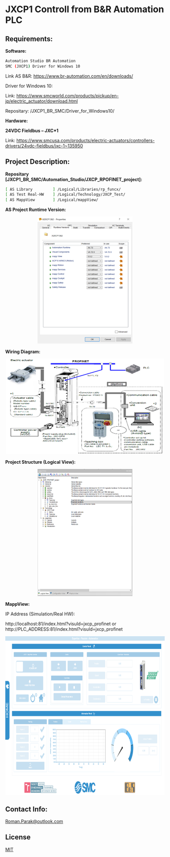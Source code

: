 # JXCP1 Controll from B&R Automation PLC

## Requirements:

**Software:**
```bash
Automation Studio BR Automation
SMC (JXCP1) Driver for Windows 10
```

Link AS B&R: https://www.br-automation.com/en/downloads/ 

Driver for Windows 10:

Link: https://www.smcworld.com/products/pickup/en-jp/electric_actuator/download.html

Repositary: /JXCP1_BR_SMC/Driver_for_Windows10/

**Hardware:**

**24VDC Fieldbus – JXC*1**

Link: https://www.smcusa.com/products/electric-actuators/controllers-drivers/24vdc-fieldbus/jxc-1~135950

## Project Description:

**Repositary [JXCP1_BR_SMC/Automation_Studio/JXCP_RPOFINET_project]:**

```bash
[ AS Library         ] /Logical/Libraries/rp_funcx/
[ AS Test Real-HW    ] /Logical/Technology/JXCP_Test/
[ AS MappView        ] /Logical/mappView/
```
**AS Project Runtime Version:**

<p align="center">
<img src="https://github.com/rparak/JXCP1_BR_SMC/blob/master/images/Version.PNG" width="300" height="400">
</p>

**Wiring Diagram:**

<p align="center">
<img src="https://github.com/rparak/JXCP1_BR_SMC/blob/master/images/wiring_diagram.PNG" width="500" height="300">
</p>

**Project Structure (Logical View):**

<p align="center">
<img src="https://github.com/rparak/JXCP1_BR_SMC/blob/master/images/LV.PNG" width="300" height="400">
</p>

**MappView:**

IP Address (Simulation/Real HW): 

http://localhost:81/index.html?visuId=jxcp_profinet or http://PLC_ADDRESS:81/index.html?visuId=jxcp_profinet

<p align="center">
<img src="https://github.com/rparak/JXCP1_BR_SMC/blob/master/images/mv.png" width="800" height="500">
</p>

## Contact Info:
Roman.Parak@outlook.com

## License
[MIT](https://choosealicense.com/licenses/mit/)
